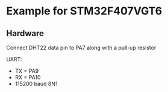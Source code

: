 # Example for STM32F407VGT6

## Hardware
Connect DHT22 data pin to PA7 along with a pull-up resistor

UART:
 - TX = PA9
 - RX = PA10
 - 115200 baud 8N1
